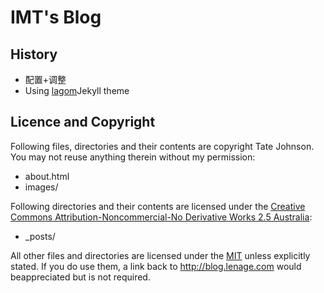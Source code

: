 # IMT's Blog

## History
* 配置+调整
* Using [lagom](https://github.com/swanson/lagom/)Jekyll theme

## Licence and Copyright

Following files, directories and their contents are copyright Tate Johnson. You may not reuse anything therein without my permission:

* about.html
* images/

Following directories and their contents are licensed under the [Creative Commons Attribution-Noncommercial-No Derivative Works 2.5 Australia](http://creativecommons.org/licenses/by-nc-nd/2.5/au/):

* _posts/

All other files and directories are licensed under the [MIT](http://www.opensource.org/licenses/mit-license.php) unless explicitly stated. If you do use them, a link back to http://blog.lenage.com would beappreciated but is not required.
